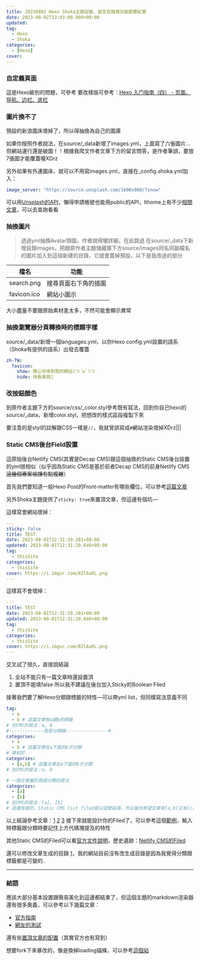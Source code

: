 ```yaml
---
title: 20230802 Hexo Shoka主題安裝、留言及搜尋功能配置紀實
date: 2023-08-02T13:03:00.000+08:00
updated: 
tag: 
  - Hexo
  - Shoka
categories: 
  - [Hexo]
cover: 
---
```

### 自定義頁面
這是Hexo級別的問題，可參考
要改樣版可參考：[Hexo 入门指南（四） - 页面、导航、边栏、底栏](https://developer.aliyun.com/article/595844)

### 圖片換不了
預設的新浪圖床壞掉了，所以得抽換為自己的圖庫

如果你按照作者說法，在source/_data新增了images.yml，上面寫了六張圖片...但網站運行還是破圖！！根據我爬文作者文章下方的留言問答，是作者筆誤，要放7張圖才能覆蓋喔XDrz

另外如果有外連圖床，就可以不用寫images.yml，直接在_config.shoka.yml加入：
```yml
image_server: "https://source.unsplash.com/1600x900/?snow"
```
可以用[Unsplash的API](https://unsplash.com/documentation#search-photos)，懶得申請帳號也能用public的API，Ithome上有不少[相關文章](https://ithelp.ithome.com.tw/articles/10247379)，可以去查詢看看

### 抽換圖片
>透過yml抽換Avatar頭圖，作者說得蠻詳細，在此跳過
在source/_data下新增目錄images，把跟原作者主題儲藏庫下方source/images同名同副檔名的圖片加入到這個新建的目錄，它就會蓋掉預設，以下是我改過的部分

|檔名|功能|
|---|---|
|search.png|搜尋頁面右下角的插圖|
|favicon.ico|網站小圖示|

大小盡量不要跟原始素材差太多，不然可能會顯示異常

### 抽換瀏覽器分頁轉換時的標題字樣
source/_data/新增一個languages.yml，以你Hexo config.yml設置的語系（Shoka有提供的語系）出發去覆蓋
```yml
zh-TW:
  favicon:
    show: 開心你來到我的網站(つ´ω`)つ
    hide: 快看看我🥺
```

### 改按鈕顏色
到原作者主題下方的source/css/_color.styl參考既有寫法，回到你自己hexo的source/_data，新增color.styl，把想改的樣式區段複製下來

要注意的是styl的註解跟CSS一樣是`//`，我就曾誤寫成`#`網站渲染壞掉XDrz|||

### Static CMS後台Field設置
這原始後台Netlify CMS(其實是Decap CMS)跟這個抽換的Static CMS後台設置的yml很相似（似乎因為Static CMS是基於前者Decap CMS的前身Netlify CMS ~~這幾個專案祖譜有點複雜~~）

首先我們要知道一般Hexo Post的Front-matter有哪些欄位，可以參考[這篇文章](https://zhuanlan.zhihu.com/p/645394041)

另外Shoka主題提供了`sticky: true`來置頂文章，但這邊有個坑—

這樣寫會網站壞掉：
```yaml
---
sticky: false
title: TEST
date: 2023-08-01T12:31:19.281+08:00
updated: 2023-08-01T12:31:20.646+08:00
tag: 
  - thisSite
categories: 
  - thisSite
cover: https://i.imgur.com/8ZlAuRL.png
---
```

這樣寫不會壞掉：
```yaml
---
title: TEST
date: 2023-08-01T12:31:19.281+08:00
updated: 2023-08-01T12:31:20.646+08:00
tag: 
  - thisSite
categories: 
  - thisSite
cover: https://i.imgur.com/8ZlAuRL.png
---
```

交叉試了很久，直接說結論
1. 全站不能只有一篇文章時還設置頂
2. 置頂不能填false
所以我不建議在後台加入Sticky的Boolean Filed

接著我們要了解Hexo分類跟標籤的特性—可以帶yml list，但同樣寫法意義不同
```yml
tag: 
  - a
  - b # 這篇文章有a跟b的標籤
# 在CMS的寫法：a, b
#-------------我是分隔線----------------#
categories:
  - a
  - b # 這篇文章在a下面的b子分類
# 等校於
categories:
  - [a,b] # 這篇文章在a下面的b子分類
# 在CMS的寫法：a, b

# 一個文章屬於兩個分類的寫法
categories:
  - [a]
  - [b] 
# 在CMS的寫法：[a], [b]
# 這邊有個坑，Static CMS list filed是以逗號區隔，所以當你希望文章有[a,b]又有[c]兩種分類時，如果寫[a, b], [c]會產生不符合預期的格式，目前考慮文章應該暫時不會有這麼複雜的分類結構，我沒有花時間下去繼續研究，突然想到，不知道寫成a, b, [c]會是什麼效果🤔...但暫時不想花太多時間在這裡了
```
以上結論參考文章：[1](https://guiblogs.com/hexo30-19/) [2](https://theriseofdavid.github.io/2020/07/20/blog/blog-categories/) [3](https://www.zhihu.com/question/48934747)
接下來就能設計你的Filed了，可以參考這個[範例](https://github.com/jiangtj/hexo-netlify-cms/blob/master/admin/config.yml)，輸入時標籤跟分類時要記住上方代碼塊提及的特性

其他Static CMS的Filed可以看[官方文件說明](https://www.zhihu.com/question/48934747)，歷史遺跡：[Netlify CMS的Filed](https://preview-auth-doc--netlify-cms-www.netlify.app/docs/widgets/)

還可以修改文章生成的目錄 [1](https://zhuanlan.zhihu.com/p/73784650)，我的網站目前沒有改生成目錄是因為我覺得分類跟標籤都是可變的..

***
### 結語
應該大部分基本設置跟簡易美化到這邊都結束了，但這個主題的markdown渲染器還有很多奧義，可以參考以下幾篇文章：
- [官方指南](https://shoka.lostyu.me/computer-science/note/theme-shoka-doc/special/)
- [網友的測試](https://linn-ylz.com/Hexo/blog-content-test/)

還有些[置頂文章的配置](http://8.134.208.248/2021/11/11/application/hexo/shoka%E4%B8%BB%E9%A2%98%E6%A1%88%E4%BE%8B-step3.%E7%95%8C%E9%9D%A2%E8%AE%BE%E8%AE%A1/)（其實官方也有寫到）

想要fork下來暴改的，像是換掉loading貓條，可以參考[這個站](https://www.lavenderdh.cn/)